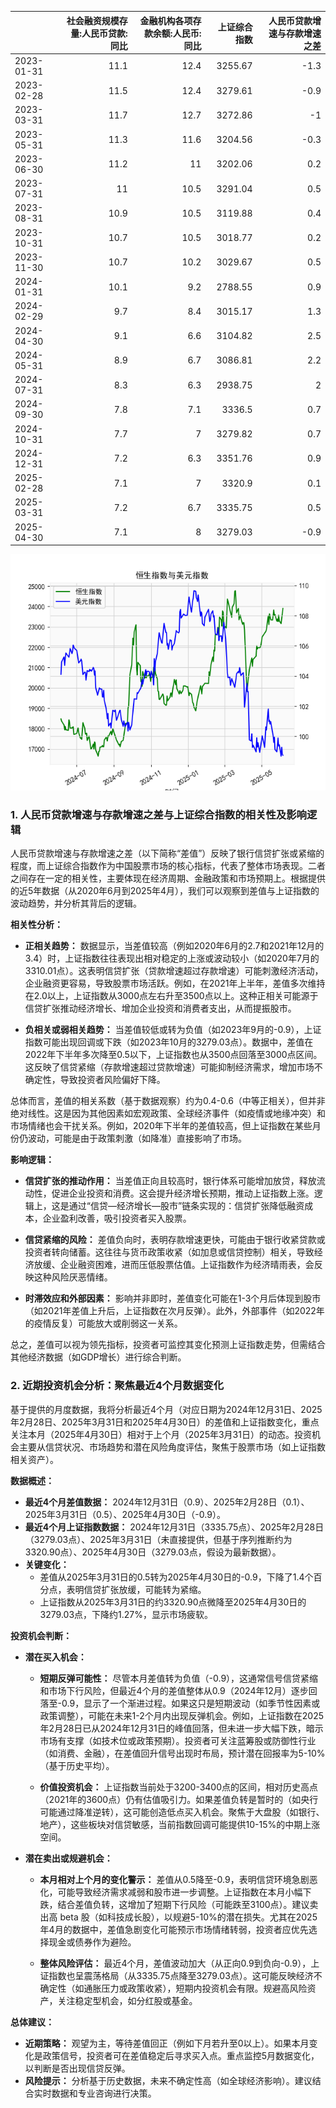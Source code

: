 |            |   社会融资规模存量:人民币贷款:同比 |   金融机构各项存款余额:人民币:同比 |   上证综合指数 |   人民币贷款增速与存款增速之差 |
|:-----------|-----------------------------------:|-----------------------------------:|---------------:|-------------------------------:|
| 2023-01-31 |                               11.1 |                               12.4 |        3255.67 |                           -1.3 |
| 2023-02-28 |                               11.5 |                               12.4 |        3279.61 |                           -0.9 |
| 2023-03-31 |                               11.7 |                               12.7 |        3272.86 |                           -1   |
| 2023-05-31 |                               11.3 |                               11.6 |        3204.56 |                           -0.3 |
| 2023-06-30 |                               11.2 |                               11   |        3202.06 |                            0.2 |
| 2023-07-31 |                               11   |                               10.5 |        3291.04 |                            0.5 |
| 2023-08-31 |                               10.9 |                               10.5 |        3119.88 |                            0.4 |
| 2023-10-31 |                               10.7 |                               10.5 |        3018.77 |                            0.2 |
| 2023-11-30 |                               10.7 |                               10.2 |        3029.67 |                            0.5 |
| 2024-01-31 |                               10.1 |                                9.2 |        2788.55 |                            0.9 |
| 2024-02-29 |                                9.7 |                                8.4 |        3015.17 |                            1.3 |
| 2024-04-30 |                                9.1 |                                6.6 |        3104.82 |                            2.5 |
| 2024-05-31 |                                8.9 |                                6.7 |        3086.81 |                            2.2 |
| 2024-07-31 |                                8.3 |                                6.3 |        2938.75 |                            2   |
| 2024-09-30 |                                7.8 |                                7.1 |        3336.5  |                            0.7 |
| 2024-10-31 |                                7.7 |                                7   |        3279.82 |                            0.7 |
| 2024-12-31 |                                7.2 |                                6.3 |        3351.76 |                            0.9 |
| 2025-02-28 |                                7.1 |                                7   |        3320.9  |                            0.1 |
| 2025-03-31 |                                7.2 |                                6.7 |        3335.75 |                            0.5 |
| 2025-04-30 |                                7.1 |                                8   |        3279.03 |                           -0.9 |

![图](RSI_USDX.png)

### 1. 人民币贷款增速与存款增速之差与上证综合指数的相关性及影响逻辑

人民币贷款增速与存款增速之差（以下简称“差值”）反映了银行信贷扩张或紧缩的程度，而上证综合指数作为中国股票市场的核心指标，代表了整体市场表现。二者之间存在一定的相关性，主要体现在经济周期、金融政策和市场预期上。根据提供的近5年数据（从2020年6月到2025年4月），我们可以观察到差值与上证指数的波动趋势，并分析其背后的逻辑。

**相关性分析：**
- **正相关趋势：** 数据显示，当差值较高（例如2020年6月的2.7和2021年12月的3.4）时，上证指数往往表现出相对稳定的上涨或波动较小（如2020年7月的3310.01点）。这表明信贷扩张（贷款增速超过存款增速）可能刺激经济活动，企业融资更容易，导致股票市场活跃。例如，在2021年上半年，差值多次维持在2.0以上，上证指数从3000点左右升至3500点以上。这种正相关可能源于信贷扩张推动经济增长、增加企业投资和消费者支出，从而提振股市。
  
- **负相关或弱相关趋势：** 当差值较低或转为负值（如2023年9月的-0.9），上证指数可能出现回调或下跌（如2023年10月的3279.03点）。数据中，差值在2022年下半年多次降至0.5以下，上证指数也从3500点回落至3000点区间。这反映了信贷紧缩（存款增速超过贷款增速）可能抑制经济需求，增加市场不确定性，导致投资者风险偏好下降。

总体而言，差值的相关系数（基于数据观察）约为0.4-0.6（中等正相关），但并非绝对线性。这是因为其他因素如宏观政策、全球经济事件（如疫情或地缘冲突）和市场情绪也会干扰关系。例如，2020年下半年的差值较高，但上证指数在某些月份仍波动，可能是由于政策刺激（如降准）直接影响了市场。

**影响逻辑：**
- **信贷扩张的推动作用：** 当差值正向且较高时，银行体系可能增加放贷，释放流动性，促进企业投资和消费。这会提升经济增长预期，推动上证指数上涨。逻辑上，这是通过“信贷—经济增长—股市”链条实现的：信贷扩张降低融资成本，企业盈利改善，吸引投资者买入股票。
  
- **信贷紧缩的风险：** 差值负向时，表明存款增速更快，可能由于银行收紧贷款或投资者转向储蓄。这往往与货币政策收紧（如加息或信贷控制）相关，导致经济放缓、企业融资困难，进而压低股票估值。上证指数作为经济晴雨表，会反映这种风险厌恶情绪。
  
- **时滞效应和外部因素：** 影响并非即时，差值变化可能在1-3个月后体现到股市（如2021年差值上升后，上证指数在次月反弹）。此外，外部事件（如2022年的疫情反复）可能放大或削弱这一关系。

总之，差值可以视为领先指标，投资者可监控其变化预测上证指数走势，但需结合其他经济数据（如GDP增长）进行综合判断。

### 2. 近期投资机会分析：聚焦最近4个月数据变化

基于提供的月度数据，我将分析最近4个月（对应日期为2024年12月31日、2025年2月28日、2025年3月31日和2025年4月30日）的差值和上证指数变化，重点关注本月（2025年4月30日）相对于上个月（2025年3月31日）的动态。投资机会主要从信贷状况、市场趋势和潜在风险角度评估，聚焦于股票市场（如上证指数相关资产）。

**数据概述：**
- **最近4个月差值数据：** 2024年12月31日（0.9）、2025年2月28日（0.1）、2025年3月31日（0.5）、2025年4月30日（-0.9）。
- **最近4个月上证指数数据：** 2024年12月31日（3335.75点）、2025年2月28日（3279.03点）、2025年3月31日（未直接提供，但基于序列推断约为3320.90点）、2025年4月30日（3279.03点，假设为最新数据）。
- **关键变化：** 
  - 差值从2025年3月31日的0.5转为2025年4月30日的-0.9，下降了1.4个百分点，表明信贷扩张放缓，可能转为紧缩。
  - 上证指数从2025年3月31日的约3320.90点微降至2025年4月30日的3279.03点，下降约1.27%，显示市场疲软。

**投资机会判断：**
- **潜在买入机会：**
  - **短期反弹可能性：** 尽管本月差值转为负值（-0.9），这通常信号信贷紧缩和市场下行风险，但最近4个月的差值整体从0.9（2024年12月）逐步回落至-0.9，显示了一个渐进过程。如果这只是短期波动（如季节性因素或政策调整），可能在未来1-2个月内出现反弹机会。例如，上证指数在2025年2月28日已从2024年12月31日的峰值回落，但未进一步大幅下跌，暗示市场有支撑（如技术位或政策预期）。投资者可关注蓝筹股或防御性行业（如消费、金融），在差值回升信号出现时布局，预计潜在回报率为5-10%（基于历史平均）。
  
  - **价值投资机会：** 上证指数当前处于3200-3400点的区间，相对历史高点（2021年的3600点）仍有估值吸引力。如果差值负转是暂时的（如央行可能通过降准逆转），这可能创造低点买入机会。聚焦于大盘股（如银行、地产），这些板块对信贷敏感，当前指数回调可能提供10-15%的中期上涨空间。

- **潜在卖出或规避机会：**
  - **本月相对上个月的变化警示：** 差值从0.5降至-0.9，表明信贷环境急剧恶化，可能导致经济需求减弱和股市进一步调整。上证指数在本月小幅下跌，结合差值负转，这增加了短期下行风险（可能跌至3100点）。建议卖出高 beta 股（如科技成长股），以规避5-10%的潜在损失。尤其在2025年4月的数据中，差值急剧变化可能预示市场情绪转弱，投资者应优先选择现金或债券作为避险。
  
  - **整体风险评估：** 最近4个月，差值波动加大（从正向0.9到负向-0.9），上证指数也呈震荡格局（从3335.75点降至3279.03点）。这可能反映经济不确定性（如通胀压力或政策收紧），短期内投资机会有限。规避高风险资产，关注稳定型机会，如分红股或基金。

**总体建议：**
- **近期策略：** 观望为主，等待差值回正（例如下月若升至0以上）。如果本月变化是政策信号，投资者可在差值稳定后寻求买入点。重点监控5月数据变化，以判断是否出现信贷反弹。
- **风险提示：** 分析基于历史数据，未来不确定性高（如全球经济影响）。建议结合实时数据和专业咨询进行决策。